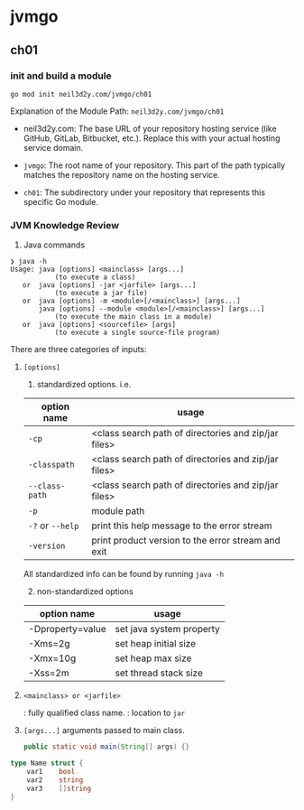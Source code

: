 # jvmgo

## ch01

### init and build a module

`go mod init neil3d2y.com/jvmgo/ch01`

Explanation of the Module Path: `neil3d2y.com/jvmgo/ch01`

- neil3d2y.com: The base URL of your repository hosting service (like GitHub, GitLab, Bitbucket, etc.). Replace this with your actual hosting service domain.

- `jvmgo`: The root name of your repository. This part of the path typically matches the repository name on the hosting service.

- `ch01`: The subdirectory under your repository that represents this specific Go module.



### JVM Knowledge Review

1. Java commands

```shell
❯ java -h
Usage: java [options] <mainclass> [args...]
           (to execute a class)
   or  java [options] -jar <jarfile> [args...]
           (to execute a jar file)
   or  java [options] -m <module>[/<mainclass>] [args...]
       java [options] --module <module>[/<mainclass>] [args...]
           (to execute the main class in a module)
   or  java [options] <sourcefile> [args]
           (to execute a single source-file program)
```

There are three categories of inputs:

1. `[options]`

    1. standardized options. i.e. 
    
    | option name | usage     |
    | ----------- | --------- | 
    | `-cp`    | <class search path of directories and zip/jar files> |
    | `-classpath`   | <class search path of directories and zip/jar files> |
    | `--class-path`  | <class search path of directories and zip/jar files> |
    |      `-p`       |   module path  |
    |   `-?` or `--help` |  print this help message to the error stream |
    | `-version` | print product version to the error stream and exit |


    All standardized info can be found by running `java -h`

    2. non-standardized options

    | option name | usage     |
    | ----------- | --------- | 
    | -Dproperty=value  | set java system property |
    | -Xms=2g | set heap initial size |
    | -Xmx=10g | set heap max size |
    | -Xss=2m | set thread stack size |


2. `<mainclass> or <jarfile>`

    <mainclass>: fully qualified class name.
    <jarfile>: location to `jar`

3. `[args...]`
    arguments passed to main class. 
    ```java
    public static void main(String[] args) {}
    ```


```go
type Name struct {
    var1    bool
    var2    string
    var3    []string
}
```